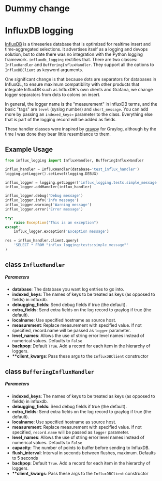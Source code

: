# Dummy change
# InfluxDB logging

[InfluxDB](https://www.influxdata.com/) is a timeseries database that is optimized for realtime 
insert and time-aggregated selections. It advertises itself as a logging and devops solution, but
to date there was no integration with the Python logging framework. `influxdb_logging` rectifies 
that. There are two classes: `InfluxHandler` and `BufferingInfluxHandler`. They support all the 
options to `InfluxDBClient` as keyword arguments.

One significant change is that because dots are separators for databases in InfluxQL, to ensure 
maximum compatibility with other products that integrate InfluxDB such as InfluxDB's own clients and
Grafana, we change logger separators from dots to colons on insert.

In general, the logger name is the "measurement" in InfluxDB terms, and the basic "tags" are `level` 
(syslog number) and `short_message`. You can add more by passing an `indexed_keys=` parameter to 
the class. Everything else that is part of the logging record will be added as fields. 

These handler classes were inspired by [graypy](https://github.com/severb/graypy) for Graylog,
although by the time I was done they bear little resemblance to them.  

## Example Usage

```python
from influx_logging import InfluxHandler, BufferingInfluxHandler

influx_handler = InfluxHandler(database='test_influx_handler')    
logging.getLogger().setLevel(logging.DEBUG)

influx_logger = logging.getLogger('influx_logging.tests.simple_message')
influx_logger.addHandler(influx_handler)

influx_logger.debug('Debug message')
influx_logger.info('Info message')
influx_logger.warning('Warning message')
influx_logger.error('Error message')

try:
    raise Exception("This is an exception")
except:
    influx_logger.exception('Exception message')
    
res = influx_handler.client.query(
    'SELECT * FROM "influx_logging:tests:simple_message"'
)
```

## class `InfluxHandler`

##### Parameters

* **database**: The database you want log entries to go into.
* **indexed_keys**: The names of keys to be treated as keys (as opposed to fields) in influxdb.
* **debugging_fields**: Send debug fields if true (the default).
* **extra_fields**: Send extra fields on the log record to graylog
    if true (the default).
* **localname**: Use specified hostname as source host.
* **measurement**: Replace measurement with specified value. If not specified,
    record.name will be passed as `logger` parameter.
* **level_names**: Allows the use of string error level names instead
    of numerical values. Defaults to `False`
* **backpop**: Default `True`. Add a record for each item in the hierarchy of loggers. 
* **\*\*client_kwargs**: Pass these args to the `InfluxDBClient` constructor
  
## class `BufferingInfluxHandler`

##### Parameters

* **indexed_keys**: The names of keys to be treated as keys (as opposed to fields) in influxdb.
* **debugging_fields**: Send debug fields if true (the default).
* **extra_fields**: Send extra fields on the log record to graylog
    if true (the default).
* **localname**: Use specified hostname as source host.
* **measurement**: Replace measurement with specified value. If not specified,
    `record.name` will be passed as `logger` parameter.
* **level_names**: Allows the use of string error level names instead
    of numerical values. Defaults to `False`
* **capacity**: The number of points to buffer before sending to InfluxDB.
* **flush_interval**: Interval in seconds between flushes, maximum. Defaults to 5 seconds
* **backpop**: Default `True`. Add a record for each item in the hierarchy of loggers. 
* **\*\*client_kwargs**: Pass these args to the `InfluxDBClient` constructor
